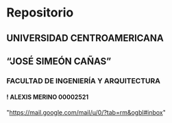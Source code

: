 # Repositorio
## UNIVERSIDAD CENTROAMERICANA
## “JOSÉ SIMEÓN CAÑAS”
### FACULTAD DE INGENIERÍA Y ARQUITECTURA
#### ! ALEXIS MERINO 00002521
"https://mail.google.com/mail/u/0/?tab=rm&ogbl#inbox" 
